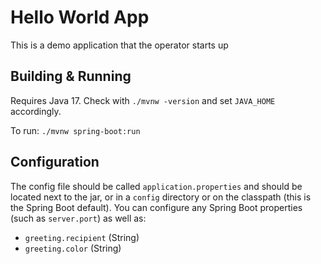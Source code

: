 # Hello World App

This is a demo application that the operator starts up

## Building & Running

Requires Java 17. Check with `./mvnw -version` and set `JAVA_HOME` accordingly.

To run: `./mvnw spring-boot:run`

## Configuration

The config file should be called `application.properties` and should be located next to the jar, or in a `config` directory or on the classpath (this is the Spring Boot default). You can configure any Spring Boot properties (such as `server.port`) as well as:

- `greeting.recipient` (String)
- `greeting.color` (String)
